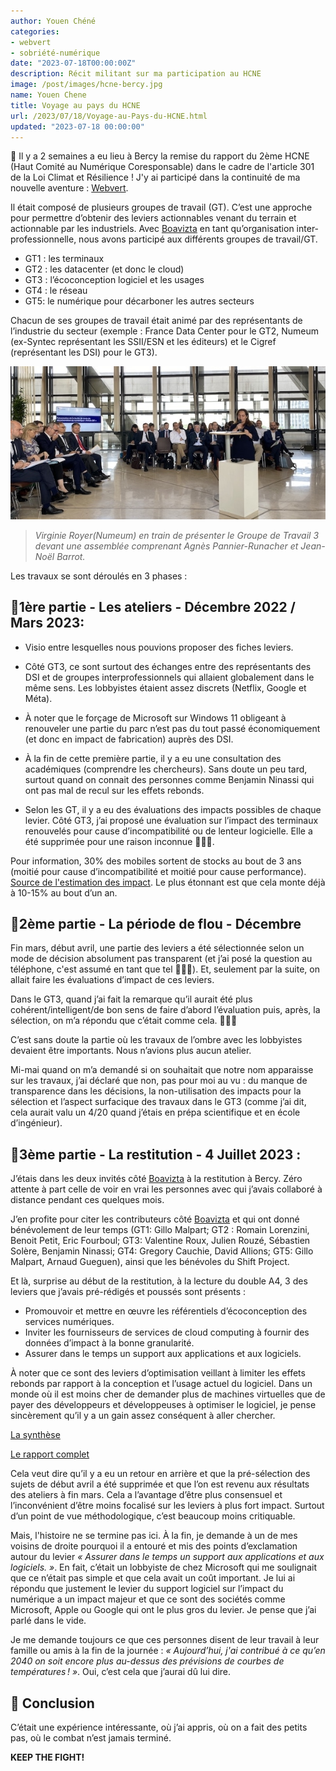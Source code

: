 ```yaml
---
author: Youen Chéné
categories:
- webvert
- sobriété-numérique
date: "2023-07-18T00:00:00Z"
description: Récit militant sur ma participation au HCNE
image: /post/images/hcne-bercy.jpg
name: Youen Chene
title: Voyage au pays du HCNE
url: /2023/07/18/Voyage-au-Pays-du-HCNE.html
updated: "2023-07-18 00:00:00"
---
```


📢 Il y a 2 semaines a eu lieu à Bercy la remise du rapport du 2ème HCNE (Haut Comité au Numérique Coresponsable) dans le cadre de l'article 301 de la Loi Climat et Résilience ! J'y ai participé dans la continuité de ma nouvelle aventure : [Webvert](https://www.lewebvert.fr/).

Il était composé de plusieurs groupes de travail (GT). C’est une approche pour permettre d’obtenir des leviers actionnables venant du terrain et actionnable par  les industriels. Avec [Boavizta](https://boavizta.org/) en tant qu’organisation inter-professionnelle, nous avons participé aux différents groupes de travail/GT.

- GT1 : les terminaux
- GT2 : les datacenter (et donc le cloud)
- GT3 : l’écoconception logiciel et les usages
- GT4 : le réseau
- GT5: le numérique pour décarboner les autres secteurs

Chacun de ses groupes de travail était animé par des représentants de l’industrie du secteur (exemple : France Data Center pour le GT2, Numeum (ex-Syntec représentant les SSII/ESN et les éditeurs) et le Cigref (représentant les DSI) pour le GT3).


![Virginie Royer(Numeum) en train de présenter le Groupe de Travail 3 devant une assemblée comprenant Agnès Pannier-Runacher et Jean-Noël Barrot.](/post/images/hcne-bercy.jpg)

> _Virginie Royer(Numeum) en train de présenter le Groupe de Travail 3 devant une assemblée comprenant Agnès Pannier-Runacher et Jean-Noël Barrot._


Les travaux se sont déroulés en 3 phases :

## 📓1ère partie - Les ateliers - Décembre 2022 / Mars 2023: 

- Visio entre lesquelles nous pouvions proposer des fiches leviers.

- Côté GT3, ce sont surtout des échanges entre des représentants des DSI et de groupes interprofessionnels qui allaient globalement dans le même sens. Les lobbyistes étaient assez discrets (Netflix, Google et Méta).
- À noter que le forçage de Microsoft sur Windows 11 obligeant à renouveler une partie du parc n’est pas du tout passé économiquement (et donc en impact de fabrication) auprès des DSI. 

- À la fin de cette première partie, il y a eu une consultation des académiques (comprendre les chercheurs). Sans doute un peu tard, surtout quand on connait des personnes comme Benjamin Ninassi qui ont pas mal de recul sur les effets rebonds.

- Selon les GT, il y a eu des évaluations des impacts possibles de chaque levier. Côté GT3, j’ai proposé une évaluation sur l’impact des terminaux renouvelés pour cause d’incompatibilité ou de lenteur logicielle. Elle a été supprimée pour une raison inconnue 🤷🏻‍♂️.

Pour information, 30% des mobiles sortent de stocks au bout de 3 ans (moitié pour cause d’incompatibilité et moitié pour cause performance). [Source de l'estimation des impact](https://www.sciencedirect.com/science/article/abs/pii/S0959652622038550?via%3Dihub). Le plus étonnant est que cela monte déjà à 10-15% au bout d’un an.

## 📓2ème partie - La période de flou - Décembre

Fin mars, début avril, une partie des leviers a été sélectionnée selon un mode de décision absolument pas transparent (et j’ai posé la question au téléphone, c'est assumé en tant que tel 🤷🏻‍♂️).
Et, seulement par la suite, on allait faire les évaluations d’impact de ces leviers.

Dans le GT3, quand j’ai fait la remarque qu’il aurait été plus cohérent/intelligent/de bon sens de faire d’abord l’évaluation puis, après, la sélection, on m’a répondu que c’était comme cela. 🤷🏻‍♂️

C’est sans doute la partie où les travaux de l’ombre avec les lobbyistes devaient être importants. Nous n’avions plus aucun atelier.

Mi-mai quand on m’a demandé si on souhaitait que notre nom apparaisse sur les travaux, j’ai déclaré que non, pas pour moi au vu : du manque de transparence dans les décisions, la non-utilisation des impacts pour la sélection et l’aspect surfacique des travaux dans le GT3 (comme j’ai dit, cela aurait valu un 4/20 quand j’étais en prépa scientifique et en école d’ingénieur).

## 📓3ème partie - La restitution - 4 Juillet 2023 :

J’étais dans les deux invités côté [Boavizta](https://boavizta.org/) à la restitution à Bercy. Zéro attente à part celle de voir en vrai les personnes avec qui j’avais collaboré à distance pendant ces quelques mois.

J’en profite pour citer les contributeurs côté [Boavizta](https://boavizta.org/) et qui ont donné bénévolement de leur temps (GT1: Gillo Malpart; GT2 : Romain Lorenzini, Benoit Petit, Eric Fourboul; GT3: Valentine Roux, Julien Rouzé, Sébastien Solère, Benjamin Ninassi; GT4:  Gregory Cauchie, David Allions; GT5: Gillo Malpart, Arnaud Gueguen), ainsi que les bénévoles du Shift Project.

Et là, surprise au début de la restitution, à la lecture du double A4, 3 des leviers que j’avais pré-rédigés et poussés sont présents : 
- Promouvoir et mettre en œuvre les référentiels d’écoconception des services numériques. 
- Inviter les fournisseurs de services de cloud computing à fournir des données d’impact à la bonne granularité. 
- Assurer dans le temps un support aux applications et aux logiciels.

À noter que ce sont des leviers d’optimisation veillant à limiter les effets rebonds par rapport à la conception et l’usage actuel du logiciel. Dans un monde où il est moins cher de demander plus de machines virtuelles que de payer des développeurs et développeuses à optimiser le logiciel, je pense sincèrement qu’il y a un gain assez conséquent à aller chercher.

[La synthèse](https://presse.economie.gouv.fr/download?id=113441&pn=1002%20bis%20-%20Synth%C3%A8se%20-%20Feuille%20de%20route%20de%20d%C3%A9carbonation%20du%20num%C3%A9rique-pdf)

[Le rapport complet](https://presse.economie.gouv.fr/download?id=113675&pn=1002%20-%20Proposition%20de%20feuille%20de%20route%20de%20d%C3%A9acarbonation%20du%20num%C3%A9rique%20-%20vJF-pdf)

Cela veut dire qu’il y a eu un retour en arrière et que la pré-sélection des sujets de début avril a été supprimée et que l’on est revenu aux résultats des ateliers à fin mars. Cela a l’avantage d’être plus consensuel et l’inconvénient d’être moins focalisé sur les leviers à plus fort impact. Surtout d’un point de vue méthodologique, c’est beaucoup moins critiquable.

Mais, l'histoire ne se termine pas ici. À la fin, je demande à un de mes voisins de droite pourquoi il a entouré et mis des points d’exclamation autour du levier _« Assurer dans le temps un support aux applications et aux logiciels. »_. En fait, c’était un lobbyiste de chez Microsoft qui me soulignait que ce n’était pas simple et que cela avait un coût important. Je lui ai répondu que justement le levier du support logiciel sur l’impact du numérique a un impact majeur et que ce sont des sociétés comme Microsoft, Apple ou Google qui ont le plus gros du levier. Je pense que j’ai parlé dans le vide. 

Je me demande toujours ce que ces personnes disent de leur travail à leur famille ou amis à la fin de la journée : _« Aujourd’hui, j'ai contribué à ce qu’en 2040 on soit encore plus au-dessus des prévisions de courbes de températures ! »_. Oui, c’est cela que j’aurai dû lui dire.

## 📓 Conclusion

C’était une expérience intéressante, où j’ai appris, où on a fait des petits pas, où le combat n’est jamais terminé.

**KEEP THE FIGHT!**
